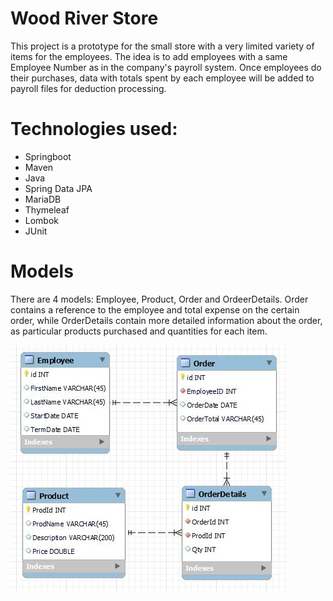 # Wood River Store
This project is a prototype for the small store with a very limited variety of items for the employees. The idea is to add employees with a same Employee Number as in the company's payroll system. Once employees do their purchases, data with totals spent by each employee will be added to payroll files for deduction processing. 

# Technologies used:
- Springboot  
- Maven  
- Java 
- Spring Data JPA  
- MariaDB  
- Thymeleaf  
- Lombok
- JUnit

# Models
There are 4 models: Employee, Product, Order and OrdeerDetails. Order contains a reference to the employee and total expense on the certain order, while OrderDetails contain more detailed information about the order, as particular products purchased and quantities for each item.
  
![Project MariaDB SQL Schema](Schema1.JPG)

